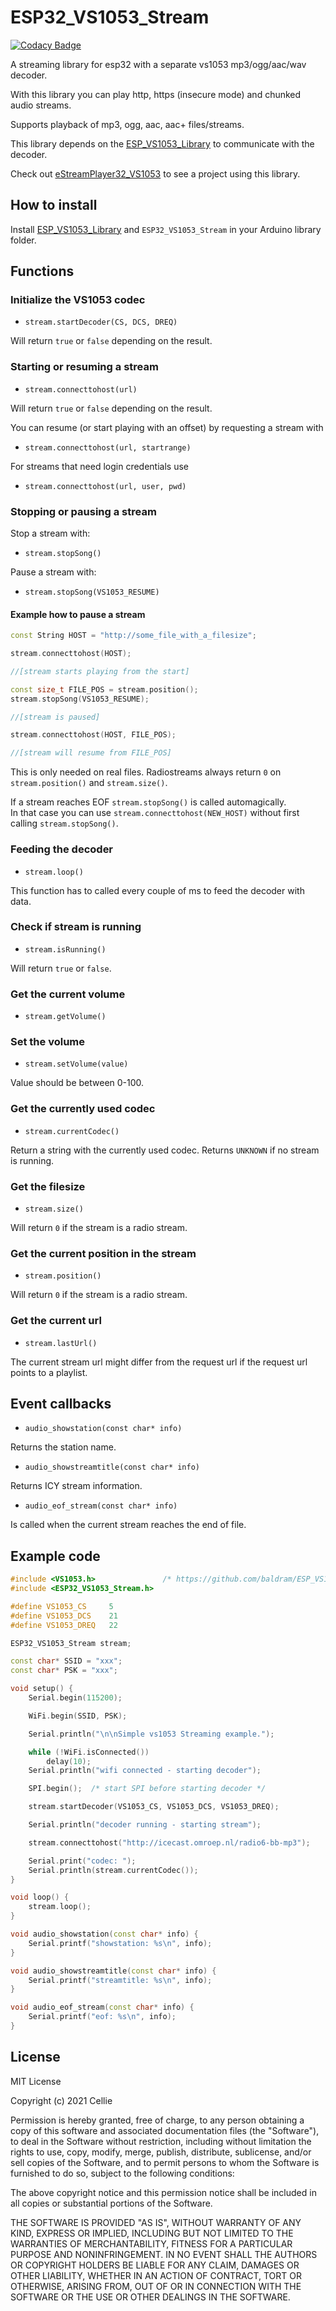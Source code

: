 # ESP32_VS1053_Stream

[![Codacy Badge](https://api.codacy.com/project/badge/Grade/7571166c872e4dc8a899382389b73f8e)](https://app.codacy.com/gh/CelliesProjects/ESP32_VS1053_Stream?utm_source=github.com&utm_medium=referral&utm_content=CelliesProjects/ESP32_VS1053_Stream&utm_campaign=Badge_Grade_Settings)

A streaming library for esp32 with a separate vs1053 mp3/ogg/aac/wav decoder.

With this library you can play http, https (insecure mode) and chunked audio streams.

Supports playback of mp3, ogg, aac, aac+ files/streams.

This library depends on the [ESP_VS1053_Library](https://github.com/baldram/ESP_VS1053_Library) to communicate with the decoder.

Check out [eStreamPlayer32_VS1053](https://github.com/CelliesProjects/eStreamPlayer32_VS1053) to see a project using this library.

## How to install

Install [ESP_VS1053_Library](https://github.com/baldram/ESP_VS1053_Library) and `ESP32_VS1053_Stream` in your Arduino library folder.

## Functions

### Initialize the VS1053 codec

-  `stream.startDecoder(CS, DCS, DREQ)`

Will return `true` or `false` depending on the result.

### Starting or resuming a stream

-  `stream.connecttohost(url)`

Will return `true` or `false` depending on the result.

You can resume (or start playing with an offset) by requesting a stream with

-  `stream.connecttohost(url, startrange)`

For streams that need login credentials use

-  `stream.connecttohost(url, user, pwd)`

### Stopping or pausing a stream

Stop a stream with:

-  `stream.stopSong()` 

Pause a stream with:

-  `stream.stopSong(VS1053_RESUME)`

#### Example how to pause a stream

```c++
const String HOST = "http://some_file_with_a_filesize";

stream.connecttohost(HOST);

//[stream starts playing from the start]

const size_t FILE_POS = stream.position();
stream.stopSong(VS1053_RESUME);

//[stream is paused]

stream.connecttohost(HOST, FILE_POS);

//[stream will resume from FILE_POS]

```
This is only needed on real files. Radiostreams always return `0` on `stream.position()` and `stream.size()`.

If a stream reaches EOF `stream.stopSong()` is called automagically. 
<br>In that case you can use `stream.connecttohost(NEW_HOST)` without first calling `stream.stopSong()`.

### Feeding the decoder

-  `stream.loop()`

This function has to called every couple of ms to feed the decoder with data.

### Check if stream is running

-  `stream.isRunning()`

Will return `true` or `false`.

### Get the current volume

-  `stream.getVolume()`

### Set the volume

-  `stream.setVolume(value)`

Value should be between 0-100.

### Get the currently used codec
-  `stream.currentCodec()`

Return a string with the currently used codec.
Returns `UNKNOWN` if no stream is running.

### Get the filesize
-  `stream.size()`

Will return `0` if the stream is a radio stream.

### Get the current position in the stream
-  `stream.position()`

Will return `0` if the stream is a radio stream.

### Get the current url
-  `stream.lastUrl()`

The current stream url might differ from the request url if the request url points to a playlist.

## Event callbacks

-  `audio_showstation(const char* info)`

Returns the station name.

-  `audio_showstreamtitle(const char* info)`

Returns ICY stream information.

-  `audio_eof_stream(const char* info)`

Is called when the current stream reaches the end of file.

## Example code

```c++
#include <VS1053.h>               /* https://github.com/baldram/ESP_VS1053_Library */
#include <ESP32_VS1053_Stream.h>

#define VS1053_CS     5
#define VS1053_DCS    21
#define VS1053_DREQ   22

ESP32_VS1053_Stream stream;

const char* SSID = "xxx";
const char* PSK = "xxx";

void setup() {
    Serial.begin(115200);

    WiFi.begin(SSID, PSK);

    Serial.println("\n\nSimple vs1053 Streaming example.");

    while (!WiFi.isConnected())
        delay(10);
    Serial.println("wifi connected - starting decoder");

    SPI.begin();  /* start SPI before starting decoder */

    stream.startDecoder(VS1053_CS, VS1053_DCS, VS1053_DREQ);

    Serial.println("decoder running - starting stream");

    stream.connecttohost("http://icecast.omroep.nl/radio6-bb-mp3");

    Serial.print("codec: ");
    Serial.println(stream.currentCodec());
}

void loop() {
    stream.loop();
}

void audio_showstation(const char* info) {
    Serial.printf("showstation: %s\n", info);
}

void audio_showstreamtitle(const char* info) {
    Serial.printf("streamtitle: %s\n", info);
}

void audio_eof_stream(const char* info) {
    Serial.printf("eof: %s\n", info);
}
```

## License

MIT License

Copyright (c) 2021 Cellie

Permission is hereby granted, free of charge, to any person obtaining a copy
of this software and associated documentation files (the "Software"), to deal
in the Software without restriction, including without limitation the rights
to use, copy, modify, merge, publish, distribute, sublicense, and/or sell
copies of the Software, and to permit persons to whom the Software is
furnished to do so, subject to the following conditions:

The above copyright notice and this permission notice shall be included in all
copies or substantial portions of the Software.

THE SOFTWARE IS PROVIDED "AS IS", WITHOUT WARRANTY OF ANY KIND, EXPRESS OR
IMPLIED, INCLUDING BUT NOT LIMITED TO THE WARRANTIES OF MERCHANTABILITY,
FITNESS FOR A PARTICULAR PURPOSE AND NONINFRINGEMENT. IN NO EVENT SHALL THE
AUTHORS OR COPYRIGHT HOLDERS BE LIABLE FOR ANY CLAIM, DAMAGES OR OTHER
LIABILITY, WHETHER IN AN ACTION OF CONTRACT, TORT OR OTHERWISE, ARISING FROM,
OUT OF OR IN CONNECTION WITH THE SOFTWARE OR THE USE OR OTHER DEALINGS IN THE
SOFTWARE.


